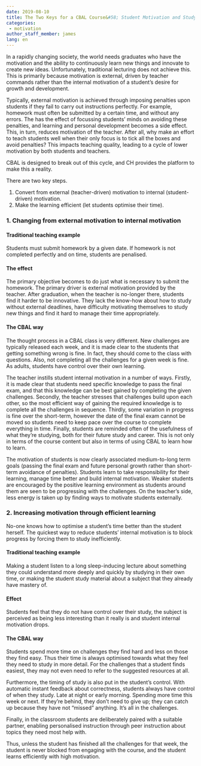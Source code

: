 ```yaml
---
date: 2019-08-10
title: The Two Keys for a CBAL Course&#58; Student Motivation and Study Efficiency
categories:
 - motivation
author_staff_member: james
lang: en
---
```

In a rapidly changing society, the world needs graduates who have the motivation and the ability to continuously learn new things and innovate to create new ideas. Unfortunately, traditional lecturing does not achieve this. This is primarily because motivation is external, driven by teacher commands rather than the internal motivation of a student’s desire for growth and development.

Typically, external motivation is achieved through imposing penalties upon students if they fail to carry out instructions perfectly. For example, homework must often be submitted by a certain time, and without any errors. The has the effect of focussing students’ minds on avoiding these penalties, and learning and personal development becomes a side effect. This, in turn, reduces motivation of the teacher. After all, why make an effort to teach students well when their only focus is to tick all the boxes and avoid penalties? This impacts teaching quality, leading to a cycle of lower motivation by both students and teachers.

CBAL is designed to break out of this cycle, and CH provides the platform to make this a reality.

There are two key steps.

1. Convert from external (teacher-driven) motivation to internal (student-driven) motivation.
2. Make the learning efficient (let students optimise their time).

### 1. Changing from external motivation to internal motivation

#### Traditional teaching example
Students must submit homework by a given date. If homework is not completed perfectly and on time, students are penalised.

#### The effect
The primary objective becomes to do just what is necessary to submit the homework. The primary driver is external motivation provided by the teacher. After graduation, when the teacher is no-longer there, students find it harder to be innovative. They lack the know-how about how to study without external deadlines, have difficulty motivating themselves to study new things and find it hard to manage their time appropriately.

#### The CBAL way
The thought process in a CBAL class is very different. New challenges are typically released each week, and it is made clear to the students that getting something wrong is fine. In fact, they should come to the class with questions. Also, not completing all the challenges for a given week is fine. As adults, students have control over their own learning.

The teacher instills student internal motivation in a number of ways. Firstly, it is made clear that students need specific knowledge to pass the final exam, and that this knowledge can be best gained by completing the given challenges. Secondly, the teacher stresses that challenges build upon each other, so the most efficient way of gaining the required knowledge is to complete all the challenges in sequence. Thirdly, some variation in progress is fine over the short-term, however the date of the final exam cannot be moved so students need to keep pace over the course to complete everything in time. Finally, students are reminded often of the usefulness of what they’re studying, both for their future study and career. This is not only in terms of the course content but also in terms of using CBAL to learn how to learn.

The motivation of students is now clearly associated medium-to-long term goals (passing the final exam and future personal growth rather than short-term avoidance of penalties). Students learn to take responsibility for their learning, manage time better and build internal motivation. Weaker students are encouraged by the positive learning environment as students around them are seen to be progressing with the challenges. On the teacher’s side, less energy is taken up by finding ways to motivate students externally.

### 2. Increasing motivation through efficient learning

No-one knows how to optimise a student’s time better than the student herself. The quickest way to reduce students’ internal motivation is to block progress by forcing them to study inefficiently.

#### Traditional teaching example
Making a student listen to a long sleep-inducing lecture about something they could understand more deeply and quickly by studying in their own time, or making the student study material about a subject that they already have mastery of.

#### Effect
Students feel that they do not have control over their study, the subject is perceived as being less interesting than it really is and student internal motivation drops.

#### The CBAL way
Students spend more time on challenges they find hard and less on those they find easy. Thus their time is always optimised towards what they feel they need to study in more detail. For the challenges that a student finds easiest, they may not even need to refer to the suggested resources at all.

Furthermore, the timing of study is also put in the student’s control. With automatic instant feedback about correctness, students always have control of when they study. Late at night or early morning. Spending more time this week or next. If they’re behind, they don’t need to give up; they can catch up because they have not “missed” anything. It’s all in the challenges.

Finally, in the classroom students are deliberately paired with a suitable partner, enabling personalised instruction through peer instruction about topics they need most help with.

Thus, unless the student has finished all the challenges for that week, the student is never blocked from engaging with the course, and the student learns efficiently with high motivation.
